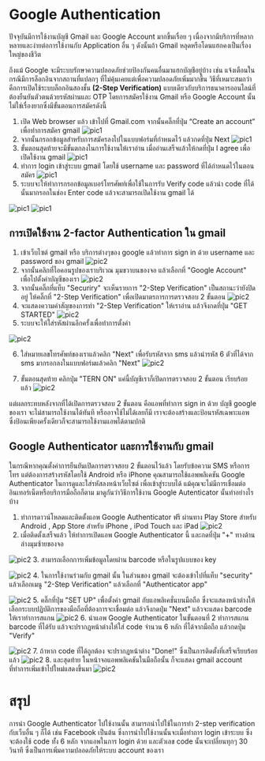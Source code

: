 # Google Authentication
   ปัจจุบันมีการใช้งานบัญชี Gmail และ Google Account มากขึ้นเรื่อย ๆ เนื่องจากมีบริการที่หลากหลายและง่ายต่อการใช้งานกับ Application อื่น ๆ ดังนั้นถ้า Gmail หลุดหรือโดนแฮกคงเป็นเรื่องใหญ่ของชีวิต

   ถึงแม้ Google จะมีระบบรักษาความปลอดภัยช่วยป้องกันคนอื่นมาแฮกบัญชีอยู่บ้าง เช่น แจ้งเตือนในกรณีมีการล็อกอินจากสถานที่แปลกๆ ที่ไม่คุ้นเคยแต่เพื่อความปลอดภัยเพิ่มมากขึ้น วิธีที่เหมาะสมกว่าคือการเปิดใช้ระบบล็อกอินสองชั้น **(2-Step Verification)** แบบเดียวกับบริการธนาคารออนไลน์ที่ต้องยืนยันตัวตนด้วยรหัสผ่านและ OTP โดยการสมัครใช้งาน Gmail หรือ Google Account นั้นไม่ใช่เรื่องยากซึ่งมีขั้นตอนการสมัครดังนี้

1. เปิด Web browser แล้ว เข้าไปที่ Gmail.com จากนั้นคลิ๊กที่ปุ่ม “Create an account” เพื่อทำการสมัคร gmail
![pic1](/Pictures/Google-Auth/1.png)
2. จากนั้นกรอกข้อมูลสำหรับการสมัครลงไปในแบบฟอร์มที่กำหนดไว้ แล้วกดที่ปุ่ม Next
![pic1](/Pictures/Google-Auth/2.png)
3. ขั้นตอนสุดท้ายจะมีขั้นตกลงในการใช้งานให้เราอ่าน เมื่ออ่านเสร็จแล้วให้กดที่ปุ่ม I agree เพื่อเปิดใช้งาน gmail
![pic1](/Pictures/Google-Auth/4.png) 
4. ทำการ login เข้าสู่ระบบ gmail โดยใช้ username และ password ที่ได้กำหนดไว้ในตอนสมัคร
![pic1](/Pictures/Google-Auth/5.png)
5. ระบบจะให้ทำการกรอกข้อมูลเบอร์โทรศัพท์เพื่อใช้ในการรับ Verify code แล้วนำ code ที่ได้นั้นมากรอกในช่อง Enter code แล้วจะสามารถเปิดใช้งาน gmail ได้

![pic1](/Pictures/Google-Auth/7.png) ![pic1](/Pictures/Google-Auth/8.png)


## การเปิดใช้งาน 2-factor Authentication ใน gmail
1. เข้าเว็บไซต์ gmail หรือ บริการต่างๆของ google แล้วทำการ sign in ด้วย username และ password ของ gmail
![pic2](/Pictures/Google-Auth/1.png)
2. จากนั้นคลิกที่ไอคอนรูปของเราบริเวณ มุมขวาบนของจอ แล้วเลือกที่ "Google Account" เพื่อไปตั้งค่าบัญชีของเรา
![pic2](/Pictures/Google-Auth/2-step-10.png)
3. จากนั้นคลิ๊กที่แท็บ "Securiry" จะเห็นรายการ "2-Step Verification" เป็นสถานะว่ายังปิดอยู่  ให้คลิ๊กที่ "2-Step Verification" เพื่อเปิดมาตรการการตรวจสอบ 2 ขั้นตอน
![pic2](/Pictures/Google-Auth/2-step-1.png) 
4. จะแสดงความคำสัญของการทำ "2-Step Verification" ให้เราอ่าน แล้วจึงกดที่ปุ่ม "GET STARTED"
![pic2](/Pictures/Google-Auth/2-step-2.png)
5. ระบบจะให้ใส่รหัสผ่านอีกครั้งเพื่อทำการตั้งค่า

![pic2](/Pictures/Google-Auth/2-step-3.png)

6.  ใส่หมายเลขโทรศัพท์ของเราแล้วคลิก "Next" เพื่อรับรหัสจาก sms แล้วนำรหัส 6 ตัวที่ได้จาก sms มากรอกลงในแบบฟอร์มแล้วคลิก "Next" 
![pic2](/Pictures/Google-Auth/2-step-11.png)

7. ขั้นตอนสุดท้าย คลิกปุ่ม "TERN ON"  แค่นี้บัญชีเราก็เปิดการตรวจสอบ 2 ขั้นตอน เรียบร้อยแล้ว
![pic2](/Pictures/Google-Auth/2-step-6.png)

แต่ผลกระทบหลังจากที่ได้เปิดการตรวจสอบ 2 ขั้นตอน คือแอพที่ทำการ sign in ด้วย บัญชี google ของเรา จะไม่สามารถใช้งานได้ทันที หรืออาจใช้ไม่ได้เลยก็มี เราจะต้องสร้างและป้อนรหัสเฉพาะแอพ ซึ่งป้อนเพียงครั้งเดียวก็จะสามารถใช้งานแอพได้ตามปกติ


## Google Authenticator และการใช้งานกับ gmail
ในกรณีหากคุณตั้งค่าการยืนยันเปิดการตรวจสอบ 2 ขั้นตอนไว้แล้ว โดยรับข้อความ SMS หรือการโทร แต่ต้องการสร้างรหัสโดยใช้ Android หรือ iPhone คุณสามารถใช้แอพพลิเคชัน Google Authenticator ในการดูและใส่รหัสลงหน้าเว็บไซต์ เพื่อเข้าสู่ระบบได้  แม้คุณจะไม่มีการเชื่อมต่ออินเทอร์เน็ตหรือบริการมือถือก็ตาม มาดูกันว่าวิธีการใช้งาน Google Autenticator นั้นทำอย่างไรบ้าง

1. ทำการดาวน์โหลดและติดตั้งแอพ Google Authenticator ฟรี ผ่านทาง Play Store สำหรับ Android , App Store  สำหรับ iPhone , iPod Touch และ iPad
![pic2](/Pictures/Google-Auth/Phone-11.jpg)
2. เมื่อติดตั้งเสร็จแล้ว ให้ทำการเปิดแอพ Google Authenticator นี้ และกดที่ปุ่ม "+" ทางด้านล่างมุมซ้ายของจอ

![pic2](/Pictures/Google-Auth/Phone-3.jpg)
3. สามารถเลือกการเพิ่มข้อมูลโดยผ่าน barcode หรือในรูปแบบของ key

![pic2](/Pictures/Google-Auth/Phone-4.jpg)
4. ในการใช้งานร่วมกับ gmail นั้น ในส่วนของ gmail จะต้องเข้าไปที่แท็บ "security" แล้วเลือกเมนู "2-Step Verification" แล้วเลือกที่ "Authenticator app" 

![pic2](/Pictures/Google-Auth/2-step-7.png)
5. คลิ๊กที่ปุ่ม "SET UP" เพื่อตั้งค่า gmail กับแอพลิเคชั่นบนมือถือ ซึ่งจะแสดงหน้าต่างให้เลือกระบบปฏิบัติการของมือถือที่ต้องการจะเชื่อมต่อ แล้วจึงกดปุ่ม "Next" แล้วจะแสดง barcode ให้เราทำการสแกน
![pic2](/Pictures/Google-Auth/2-step-18.png)
6. นำแอพ Google Authenticator ในขั้นตอนที่ 2 ทำการสแกน barcode ที่ได้รับ แล้วจะปรากฏหน้าต่างให้ใส่ code จำนวน 6 หลัก ที่ได้จากมือถือ แล้วกดปุ่ม "Verify"

![pic2](/Pictures/Google-Auth/2-step-12.png)
7. ถ้าหาก code ที่ได้ถูกต้อง จะปรากฏหน้าต่าง "Done!" ซึ่งเป็นการติดตั้งที่เสร็จเรียบร้อยแล้ว
![pic2](/Pictures/Google-Auth/2-step-13.png)
8. และสุดท้าย ในหน้าจอแอพพลิเคชันในมือถือนั้น ก็จะแสดง gmail account ที่ทำการเพิ่มเข้าไปใหม่แสดงขึ้นมา
![pic2](/Pictures/Google-Auth/Phone-12.jpg)


# สรุป
การนำ Google Authenticator ไปใช้งานนั้น สามารถนำไปใช้ในการทำ 2-step verification กับเว็บอื่น ๆ ก็ได้ เช่น Facebook เป็นต้น ซึ่งการนำไปใช้งานนั้นจะเมื่อทำการ login เข้าระบบ ซึ่งจะต้องใช้ code ทั้ง 6 หลัก จากแอพในการ login ด้วย และตัวเลข code นั้นจะเปลี่ยนทุกๆ 30 วินาที ซึ่งเป็นการเพิ่มความปลอดภัยให้ระบบ account ของเรา


